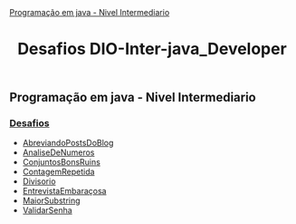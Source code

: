<!Doctype html>
<html lang="pt-br">
<head><u>Programação em java - Nivel Intermediario</u></head>
<body>
<header>
<h1>Desafios DIO-Inter-java_Developer<h1>
</header>
<p><h2>Programação em java - Nivel Intermediario</h2></p>
<p>
<h3><a href="https://github.com/LoveneykensPhilogene/Projeto-Desafios-DIO-Inter-Java-Development ">Desafios</a></h3>
<ul>
<li><a href="https://github.com/LoveneykensPhilogene/Projeto-Desafios-DIO-Inter-Java-Development ">AbreviandoPostsDoBlog</a></li>

<li><a href="https://github.com/LoveneykensPhilogene/Projeto-Desafios-DIO-Inter-Java-Development ">AnaliseDeNumeros</a></li>

<li><a href="https://github.com/LoveneykensPhilogene/Projeto-Desafios-DIO-Inter-Java-Development">ConjuntosBonsRuins</a></li>

<li><a href="https://github.com/LoveneykensPhilogene/Projeto-Desafios-DIO-Inter-Java-Development ">ContagemRepetida</a></li>

<li><a href="https://github.com/LoveneykensPhilogene/Projeto-Desafios-DIO-Inter-Java-Development">Divisorio</a></li>

<li><a href="https://github.com/LoveneykensPhilogene/Projeto-Desafios-DIO-Inter-Java-Development">EntrevistaEmbaraçosa</a></li>

<li><a href="https://github.com/LoveneykensPhilogene/Projeto-Desafios-DIO-Inter-Java-Development">MaiorSubstring</a></li>

<li><a href="https://github.com/LoveneykensPhilogene/Projeto-Desafios-DIO-Inter-Java-Development ">ValidarSenha</a></li>
</ul>
</p>
</body>
<footer></footer>
</html>